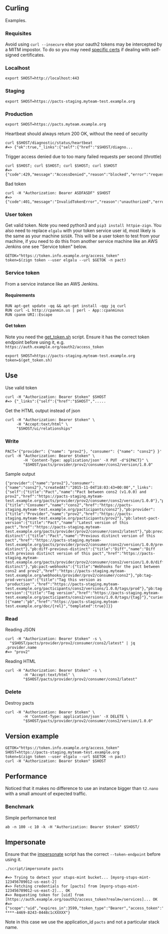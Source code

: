 ## Curling
Examples.

### Requisites
Avoid using `curl --insecure` else your oauth2 tokens may be intercepted by a MITM impostor.
To do so you may need [specific certs](https://github.com/zalando/docker-ubuntu/blob/master/Dockerfile#L10) if dealing with self-signed certificates.

### Localhost

    export SHOST=http://localhost:443

### Staging

    export SHOST=https://pacts-staging.myteam-test.example.org

### Production

    export SHOST=https://pacts.myteam.example.org

Heartbeat should always return 200 OK, without the need of security

    curl $SHOST/diagnostic/status/heartbeat
    #=> {"ok":true,"_links":{"self":{"href":"$SHOST/diagno...

Trigger access denied due to too many failed requests per second (throttle)

    curl $SHOST; curl $SHOST; curl $SHOST; curl $SHOST
    #=> {"code":429,"message":"AccessDenied","reason":"blocked","error":"request_blocked","error_description":"RequestBlocked"}

Bad token

    curl -H "Authorization: Bearer ASDFASDF" $SHOST
    #=> {"code":401,"message":"InvalidTokenError","reason":"unauthorized","error":"invalid_token","error_description":"InvalidTokenError"}

### User token
Get valid token. Note you need python3 and `pip3 install httpie-zign`. You also need to replace `elgalu` with your token service user id, most likely is the same as your machine `$USER`.
This will be a user token to test from your machine, if you need to do this from another service machine like an AWS Jenkins one see "Service token" below.

    GETOK="https://token.info.example.org/access_token"
    token=$(zign token --user elgalu --url $GETOK -n pact)

### Service token
From a service instance like an AWS Jenkins.

#### Requirements
    RUN apt-get update -qq && apt-get install -qqy jq curl
    RUN curl -L http://cpanmin.us | perl - App::cpanminus
    RUN cpanm URI::Escape

#### Get token
Note you need the [get_token.sh](../container/usr/bin/get_token.sh) script.
Ensure it has the correct token endpoint before using it, e.g. `https://auth.example.org/oauth2/access_token`

    export SHOST=https://pacts-staging.myteam-test.example.org
    token=$(get_token.sh)

## Use
Use valid token

    curl -H "Authorization: Bearer $token" $SHOST
    #=> {"_links":{"self":{"href":"$SHOST",".....

Get the HTML output instead of json

    curl -H "Authorization: Bearer $token" \
         -H "Accept:text/html" \
         "$SHOST/ui/relationships"

### Write

    PACT='{"provider": {"name": "prov2"}, "consumer": {"name": "cons2"} }'
    curl -H "Authorization: Bearer $token" \
            -H 'Content-Type: application/json' -X PUT -d"${PACT}" \
            "$SHOST/pacts/provider/prov2/consumer/cons2/version/1.0.0"

Sample output

    {"provider":{"name":"prov2"},"consumer":{"name":"cons2"},"createdAt":"2015-11-04T18:03:43+00:00","_links":{"self":{"title":"Pact","name":"Pact between cons2 (v1.0.0) and prov2","href":"https://pacts-staging.myteam-test.example.org/pacts/provider/prov2/consumer/cons2/version/1.0.0"},"pb:consumer":{"title":"Consumer","name":"cons2","href":"https://pacts-staging.myteam-test.example.org/pacticipants/cons2"},"pb:provider":{"title":"Provider","name":"prov2","href":"https://pacts-staging.myteam-test.example.org/pacticipants/prov2"},"pb:latest-pact-version":{"title":"Pact","name":"Latest version of this pact","href":"https://pacts-staging.myteam-test.example.org/pacts/provider/prov2/consumer/cons2/latest"},"pb:previous-distinct":{"title":"Pact","name":"Previous distinct version of this pact","href":"https://pacts-staging.myteam-test.example.org/pacts/provider/prov2/consumer/cons2/version/1.0.0/previous-distinct"},"pb:diff-previous-distinct":{"title":"Diff","name":"Diff with previous distinct version of this pact","href":"https://pacts-staging.myteam-test.example.org/pacts/provider/prov2/consumer/cons2/version/1.0.0/diff/previous-distinct"},"pb:pact-webhooks":{"title":"Webhooks for the pact between cons2 and prov2","href":"https://pacts-staging.myteam-test.example.org/webhooks/provider/prov2/consumer/cons2"},"pb:tag-prod-version":{"title":"Tag this version as 'production'","href":"https://pacts-staging.myteam-test.example.org/pacticipants/cons2/versions/1.0.0/tags/prod"},"pb:tag-version":{"title":"Tag version","href":"https://pacts-staging.myteam-test.example.org/pacticipants/cons2/versions/1.0.0/tags/{tag}"},"curies":[{"name":"pb","href":"https://pacts-staging.myteam-test.example.org/doc/{rel}","templated":true}]}}

### Read
Reading JSON

    curl -H "Authorization: Bearer $token" -s \
      "$SHOST/pacts/provider/prov2/consumer/cons2/latest" | jq .provider.name
    #=> "prov2"

Reading HTML

    curl -H "Authorization: Bearer $token" -s \
            -H "Accept:text/html" \
            "$SHOST/pacts/provider/prov2/consumer/cons2/latest"

### Delete
Destroy pacts

    curl -H "Authorization: Bearer $token" \
            -H 'Content-Type: application/json' -X DELETE \
            "$SHOST/pacts/provider/prov2/consumer/cons2/version/1.0.0"

## Version example
    GETOK="https://token.info.example.org/access_token"
    SHOST=https://pacts-staging.myteam-test.example.org
    token=$(zign token --user elgalu --url $GETOK -n pact)
    curl -H "Authorization: Bearer $token" $SHOST

## Performance

Noticed that it makes no difference to use an instance bigger than `t2.nano` with a small amount of expected traffic.

### Benchmark
Simple performance test

    ab -n 100 -c 10 -k -H "Authorization: Bearer $token" $SHOST/

## Impersonate
Ensure that the [impersonate](./script/impersonate) script has the correct `--token-endpoint` before using it.

    ./script/impersonate pacts

    #=> Trying to detect your stups-mint bucket... [myorg-stups-mint-123456789012-us-east-2]
    #=> Fetching credentials for [pacts] from [myorg-stups-mint-123456789012-us-east-2]... OK
    #=> Requesting token for [uid] from [https://auth.example.org/oauth2/access_token?realm=/services]... OK
    #=> {"scope":"uid","expires_in":3599,"token_type":"Bearer","access_token":"XXXX-****-4469-8243-0448c1cXXXXX"}

Note in this case we use the application_id `pacts` and not a particular stack name.
